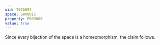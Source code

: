 ```yaml
---
uid: T025894
space: S000015
property: P000086
value: true
---
```


Since every bijection of the space is a homeomorphism, the claim follows.

